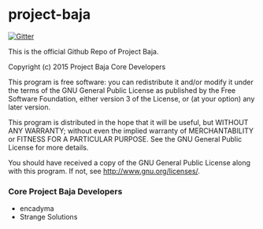 # project-baja

[![Gitter](https://badges.gitter.im/Join%20Chat.svg)](https://gitter.im/encadyma/project-baja?utm_source=badge&utm_medium=badge&utm_campaign=pr-badge&utm_content=badge)

This is the official Github Repo of Project Baja.

Copyright (c) 2015 Project Baja Core Developers

This program is free software: you can redistribute it and/or modify
it under the terms of the GNU General Public License as published by
the Free Software Foundation, either version 3 of the License, or
(at your option) any later version.

This program is distributed in the hope that it will be useful,
but WITHOUT ANY WARRANTY; without even the implied warranty of
MERCHANTABILITY or FITNESS FOR A PARTICULAR PURPOSE.  See the
GNU General Public License for more details.

You should have received a copy of the GNU General Public License
along with this program.  If not, see <http://www.gnu.org/licenses/>.



### Core Project Baja Developers

- encadyma
- Strange Solutions